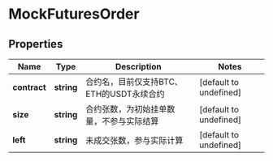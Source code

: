 # MockFuturesOrder

## Properties

Name | Type | Description | Notes
------------ | ------------- | ------------- | -------------
**contract** | **string** | 合约名，目前仅支持BTC、ETH的USDT永续合约 | [default to undefined]
**size** | **string** | 合约张数，为初始挂单数量，不参与实际结算 | [default to undefined]
**left** | **string** | 未成交张数，参与实际计算 | [default to undefined]


